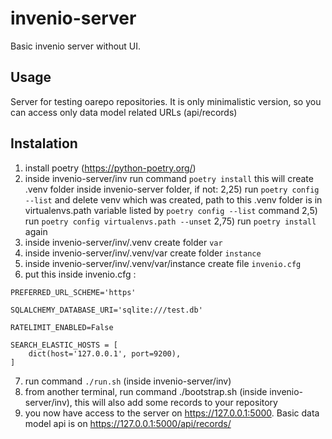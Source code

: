 # invenio-server
Basic invenio server without UI.

## Usage
Server for testing oarepo repositories. It is only minimalistic version, so you can access only data model related URLs (api/records)

## Instalation
1) install poetry (https://python-poetry.org/)
2) inside invenio-server/inv run command `poetry install`
  this will create .venv folder inside invenio-server folder, if not:
    2,25) run `poetry config --list` and delete venv which was created, path to this .venv folder is in virtualenvs.path variable listed by `poetry config --list` command
    2,5) run `poetry config virtualenvs.path --unset`
    2,75) run `poetry install` again
3) inside invenio-server/inv/.venv create folder `var`
4) inside invenio-server/inv/.venv/var create folder `instance`
5) inside invenio-server/inv/.venv/var/instance create file `invenio.cfg`
6) put this inside invenio.cfg :

  ```SERVER_NAME='127.0.0.1:5000'
  PREFERRED_URL_SCHEME='https'

  SQLALCHEMY_DATABASE_URI='sqlite:///test.db'

  RATELIMIT_ENABLED=False

  SEARCH_ELASTIC_HOSTS = [
      dict(host='127.0.0.1', port=9200),
  ]
  ```
  
7) run command `./run.sh` (inside invenio-server/inv)
8) from another terminal, run command ./bootstrap.sh (inside invenio-server/inv), this will also add some records to your repository
9) you now have access to the server on https://127.0.0.1:5000. Basic data model api is on https://127.0.0.1:5000/api/records/
